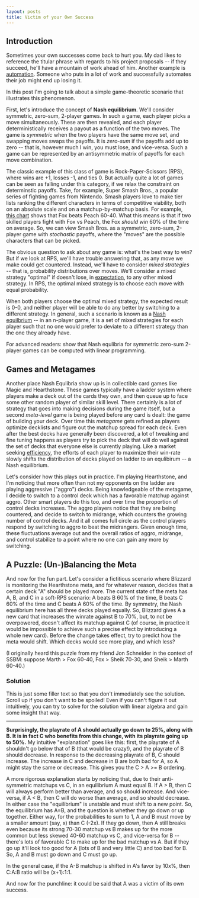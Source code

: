 ```yaml
---
layout: posts
title: Victim of your Own Success
---
```


## Introduction

Sometimes your own successes come back to hurt you. My dad likes to reference the titular phrase with regards to his project proposals -- if they succeed, he'll have a mountain of work ahead of him. Another example is [automation](https://medium.com/the-atlantic/the-coders-programming-themselves-out-of-a-job-c8dcdd58a025). Someone who puts in a lot of work and successfully automates their job might end up losing it.

In this post I'm going to talk about a simple game-theoretic scenario that illustrates this phenomenon.

First, let's introduce the concept of **Nash equilibrium**. We'll consider symmetric, zero-sum, 2-player games. In such a game, each player picks a move simultaneously. These are then revealed, and each player deterministically receives a payout as a function of the two moves. The game is *symmetric* when the two players have the same move set, and swapping moves swaps the payoffs. It is *zero-sum* if the payoffs add up to zero -- that is, however much I win, you must lose, and vice-versa. Such a game can be represented by an antisymmetric matrix of payoffs for each move combination.

The classic example of this class of game is Rock-Paper-Scissors (RPS), where wins are +1, losses -1, and ties 0. But actually quite a lot of games can be seen as falling under this category, if we relax the constraint on determinstic payoffs. Take, for example, Super Smash Bros., a popular series of fighting games from Nintendo. Smash players love to make tier lists ranking the different characters in terms of competitive viability, both on an absolute scale and on a matchup-by-matchup basis. For example, [this chart](https://docs.google.com/spreadsheets/d/1uekrvvZUDFGphbZ7LAyXpyspOuqvNX7I2HZvtwAoWSQ) shows that Fox beats Peach 60-40. What this means is that if two skilled players fight with Fox vs Peach, the Fox *should win* 60% of the time on average. So, we can view Smash Bros. as a symmetric, zero-sum, 2-player game with *stochastic* payoffs, where the "moves" are the possible characters that can be picked.

The obvious question to ask about any game is: what's the best way to win? But if we look at RPS, we'll have trouble answering that, as any move we make could get countered. Instead, we'll have to consider *mixed strategies* -- that is, probability distributions over moves. We'll consider a mixed strategy "optimal" if doesn't lose, in [expectation](https://en.wikipedia.org/wiki/Expected_value), to any other mixed strategy. In RPS, the optimal mixed strategy is to choose each move with equal probability.

When both players choose the optimal mixed strategy, the expected result is 0-0, and neither player will be able to do any better by switching to a different strategy. In general, such a scenario is known as a [Nash equilbrium](https://en.wikipedia.org/wiki/Nash_equilibrium) -- in an n-player game, it is a set of mixed strategies for each player such that no one would prefer to deviate to a different strategy than the one they already have.

For advanced readers: show that Nash equlibria for symmetric zero-sum 2-player games can be computed with linear programming.

## Games and Metagames

Another place Nash Equlibria show up is in collectible card games like Magic and Hearthstone. These games typically have a ladder system where players make a deck out of the cards they own, and then queue up to face some other random player of similar skill level. There certainly is a lot of strategy that goes into making decisions during the game itself, but a second *meta-level* game is being played before any card is dealt: the game of building your deck. Over time this *metagame* gets refined as players optimize decklists and figure out the matchup spread for each deck. Even after the best decks have generally been discovered, a lot of tweaking and fine tuning happens as players try to pick the deck that will do well against the set of decks that everyone else is currently playing. Like a market seeking [efficiency](https://en.wikipedia.org/wiki/Efficient-market_hypothesis), the efforts of each player to maximize their win-rate slowly shifts the distribution of decks played on ladder to an equlibirum -- a Nash equilibrium.

Let's consider how this plays out in practice. I'm playing Hearthstone, and I'm noticing that more often than not my opponents on the ladder are playing aggressive ("aggro") decks. Being knowledgeable of the metagame, I decide to switch to a control deck which has a favorable matchup against aggro. Other smart players do this too, and over time the proportion of control decks increases. The aggro players notice that they are being countered, and decide to switch to midrange, which counters the growing number of control decks. And it all comes full circle as the control players respond by switching to aggro to beat the midrangers. Given enough time, these fluctuations average out and the overall ratios of aggro, midrange, and control stabilize to a point where no one can gain any more by switching.

## A Puzzle: (Un-)Balancing the Meta

And now for the fun part. Let's consider a fictitious scenario where Blizzard is monitoring the Hearthstone meta, and for whatever reason, decides that a certain deck "A" should be played more. The current state of the meta has A, B, and C in a soft-RPS scenario: A beats B 60% of the time, B beats C 60% of the time and C beats A 60% of the time. By symmetry, the Nash equilibrium here has all three decks played equally. So, Blizzard gives A a new card that increases the winrate against B to 70%, but, to not be overpowered, doesn't affect its matchup against C (of course, in practice it would be impossible to achieve such a precise effect by introducing a whole new card). Before the change takes effect, try to predict how the meta would shift. Which decks would see more play, and which less?

(I originally heard this puzzle from my friend Jon Schneider in the context of SSBM: suppose Marth > Fox 60-40, Fox > Sheik 70-30, and Sheik > Marth 60-40.)

### Solution

This is just some filler text so that you don't immediately see the solution. Scroll up if you don't want to be spoiled! Even if you can't figure it out intuitively, you can try to solve for the solution with linear algebra and gain some insight that way.

----

**Surprisingly, the playrate of A should actually go down to 25%, along with B. It is in fact C who benefits from this change, with its playrate going up to 50%.** My intuitive "explanation" goes like this: first, the playrate of A shouldn't go below that of B (that would be crazy!), and the playrate of B should decrease. In response to the decreasing playrate of B, C should increase. The increase in C and decrease in B are both bad for A, so A might stay the same or decrease. This gives you the C > A >= B ordering.

A more rigorous explanation starts by noticing that, due to their anti-symmetric matchups vs C, in an equilibrium A must equal B. If A > B, then C will always perform better than average, and so should increase. And vice-versa, if A &lt; B, then C will do worse than average, and so should decrease. In either case the "equilibrium" is unstable and must shift to a new point. So, the equilibrium has A=B, and the question is whether they go down or up together. Either way, for the probabilities to sum to 1, A and B must move by a smaller amount (say, x) than C (-2x). If they go down, then A still breaks even because its strong 70-30 matchup vs B makes up for the more common but less skewed 40-60 matchup vs C, and vice-versa for B -- there's lots of favorable C to make up for the bad matchup vs A. But if they go up it'll look too good for A (lots of B and very little C) and too bad for B. So, A and B must go down and C must go up.

In the general case, if the A-B matchup is shifted in A's favor by 10x%, then C:A:B ratio will be (x+1):1:1.

And now for the punchline: it could be said that A was a victim of its own success.

